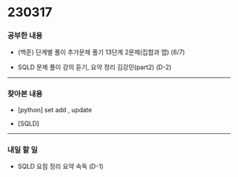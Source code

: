 # 230317

### 공부한 내용

- (백준) 단계별 풀이 추가문제 풀기 13단계 2문제(집합과 맵) (6/7)

- SQLD 문제 풀이 강의 듣기, 요약 정리 김강민(part2) (D-2)

---

### 찾아본 내용

- [python] set add , update

- [SQLD]

---

### 내일 할 일

- SQLD 요점 정리 요약 속독 (D-1)
